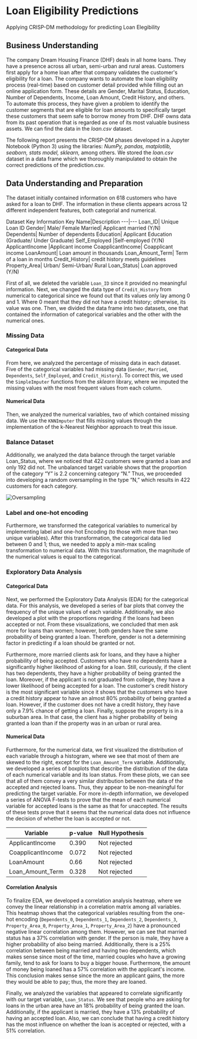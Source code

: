 # Loan Eligibility Predictions
Applying CRISP-DM methodology for predicting Loan Elegibility

## Business Understanding
The company Dream Housing Finance (DHF) deals in all home loans. They have a presence across all urban, semi-urban and rural areas. Customers first apply for a home loan after that company validates the customer's eligibility for a loan. The company wants to automate the loan eligibility process (real-time) based on customer detail provided while filling out an online application form. These details are Gender, Marital Status, Education, Number of Dependents, Income, Loan Amount, Credit History, and others. To automate this process, they have given a problem to identify the customer segments that are eligible for loan amounts to specifically target these customers that seem safe to borrow money from DHF. DHF owns data from its past operation that is regarded as one of its most valuable business assets. We can find the data in the *loan.csv* dataset.

The following report presents the CRISP-DM phases developed in a Jupyter Notebook (Python 3) using the libraries: *NumPy, pandas, matplotlib, seaborn, stats model, sklearn,* among others. We stored the *loan.csv* dataset in a data frame which we thoroughly manipulated to obtain the correct predictions of the prediction.csv.

## Data Understanding and Preparation


The dataset initially contained information on 618 customers who have asked for a loan to DHF. The information in these clients appears across 12 different independent features, both categorial and numerical.

Dataset Key Information
Key Name|Description
---|---
Loan_ID|	Unique Loan ID
Gender|	Male/ Female
Married|	Applicant married (Y/N)
Dependents|	Number of dependents
Education|	Applicant Education (Graduate/ Under Graduate)
Self_Employed	|Self-employed (Y/N)
ApplicantIncome	|Applicant income
CoapplicantIncome|	Coapplicant income
LoanAmount|	Loan amount in thousands
Loan_Amount_Term|	Term of a loan in months
Credit_History|	credit history meets guidelines
Property_Area|	Urban/ Semi-Urban/ Rural
Loan_Status|	Loan approved (Y/N)


First of all, we deleted the variable `Loan_ID` since it provided no meaningful information. Next, we changed the data type of `Credit_History` from numerical to categorical since we found out that its values only lay among 0 and 1. Where 0 meant that they did not have a credit history; otherwise, its value was one. Then, we divided the data frame into two datasets, one that contained the information of categorical variables and the other with the numerical ones. 

### Missing Data
#### Categorical Data
From here, we analyzed the percentage of missing data in each dataset. Five of the categorical variables had missing data (`Gender`, `Married`, `Dependents`, `Self_Employed`, and `Credit_History`). To correct this, we used the `SimpleImputer` functions from the *sklearn* library, where we imputed the missing values with the most frequent values from each column. 
#### Numerical Data
Then, we analyzed the numerical variables, two of which contained missing data. We use the `KNNImputer` that fills missing values through the implementation of the k-Nearest Neighbor approach to treat this issue.

### Balance Dataset
Additionally, we analyzed the data balance through the target variable Loan_Status, where we noticed that 422 customers were granted a loan and only 192 did not. The unbalanced target variable shows that the proportion of the category “Y” is 2.2 concerning category “N.” Thus, we proceeded into developing a random oversampling in the type “N,” which results in 422 customers for each category.

![Oversampling](https://user-images.githubusercontent.com/90649106/183491910-bcf14b04-c059-4351-a5b2-bb3b24751676.png)

### Label and one-hot encoding
Furthermore, we transformed the categorical variables to numerical by implementing label and one-hot Encoding (to those with more than two unique variables). After this transformation, the categorical data lied between 0 and 1; thus, we needed to apply a min-max scaling transformation to numerical data. With this transformation, the magnitude of the numerical values is equal to the categorical.

### Exploratory Data Analysis

#### Categorical Data
Next, we performed the Exploratory Data Analysis (EDA) for the categorical data. For this analysis, we developed a series of bar plots that convey the frequency of the unique values of each variable. Additionally, we also developed a plot with the proportions regarding if the loans had been accepted or not. From these visualizations, we concluded that men ask more for loans than women; however, both genders have the same probability of being granted a loan. Therefore, gender is not a determining factor in predicting if a loan should be granted or not.

Furthermore, more married clients ask for loans, and they have a higher probability of being accepted. Customers who have no dependents have a significantly higher likelihood of asking for a loan. Still, curiously, if the client has two dependents, they have a higher probability of being granted the loan. Moreover, if the applicant is not graduated from college, they have a lower likelihood of being accepted for a loan. The customer's credit history is the most significant variable since it shows that the customers who have a credit history appear to have an almost 80% probability of being granted a loan. However, if the customer does not have a credit history, they have only a 7.9% chance of getting a loan. Finally, suppose the property is in a suburban area. In that case, the client has a higher probability of being granted a loan than if the property was in an urban or rural area.

#### Numerical Data
Furthermore, for the numerical data, we first visualized the distribution of each variable through a histogram, where we see that most of them are skewed to the right, except for the `Loan_Amount_Term` variable. Additionally, we developed a series of boxplots that describe the distribution of the data of each numerical variable and its loan status. From these plots, we can see that all of them convey a very similar distribution between the data of the accepted and rejected loans. Thus, they appear to be non-meaningful for predicting the target variable. For more in-depth information, we developed a series of ANOVA F-tests to prove that the mean of each numerical variable for accepted loans is the same as that for unaccepted. The results of these tests prove that it seems that the numerical data does not influence the decision of whether the loan is accepted or not.


Variable|p-value|Null Hypothesis
---|---|---
ApplicantIncome |0.390 |Not rejected 
CoapplicantIncome |0.072 |Not rejected 
LoanAmount |0.66 |Not rejected 
Loan_Amount_Term|0.328|Not rejected


#### Correlation Analysis
To finalize EDA, we developed a correlation analysis heatmap, where we convey the linear relationship in a correlation matrix among all variables. This heatmap shows that the categorical variables resulting from the one-hot encoding (`Dependents_0`, `Dependents_1`, `Dependents_2`, `Dependents_3`, `Property_Area_0`, `Property_Area_1`, `Property_Area_2`) have a pronounced negative linear correlation among them. However, we can see that married status has a 37% correlation with gender. If the person is male, they have a higher probability of also being married. Additionally, there is a 25% correlation between being married and having two dependents, which makes sense since most of the time, married couples who have a growing family, tend to ask for loans to buy a bigger house. Furthermore, the amount of money being loaned has a 57% correlation with the applicant's income. This conclusion makes sense since the more an applicant gains, the more they would be able to pay; thus, the more they are loaned.

Finally, we analyzed the variables that appeared to correlate significantly with our target variable, `Loan_Status`. We see that people who are asking for loans in the urban area have an 18% probability of being granted the loan. Additionally, if the applicant is married, they have a 13% probability of having an accepted loan. Also, we can conclude that having a credit history has the most influence on whether the loan is accepted or rejected, with a 51% correlation.




